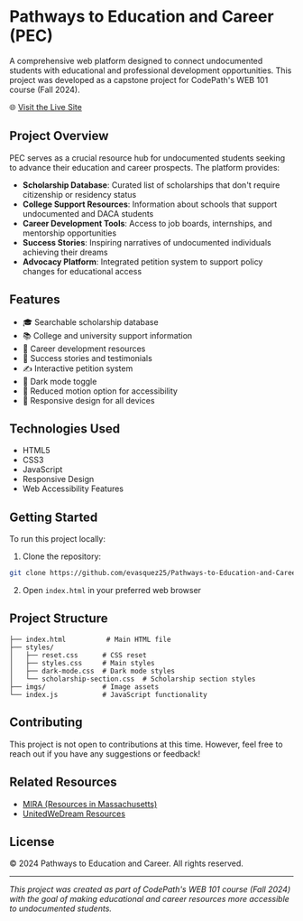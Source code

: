 # Pathways to Education and Career (PEC)

A comprehensive web platform designed to connect undocumented students with educational and professional development opportunities. This project was developed as a capstone project for CodePath's WEB 101 course (Fall 2024).

🌐 [Visit the Live Site](https://evasquez25.github.io/Pathways-to-Education-and-Career/)

## Project Overview

PEC serves as a crucial resource hub for undocumented students seeking to advance their education and career prospects. The platform provides:

- **Scholarship Database**: Curated list of scholarships that don't require citizenship or residency status
- **College Support Resources**: Information about schools that support undocumented and DACA students
- **Career Development Tools**: Access to job boards, internships, and mentorship opportunities
- **Success Stories**: Inspiring narratives of undocumented individuals achieving their dreams
- **Advocacy Platform**: Integrated petition system to support policy changes for educational access

## Features

- 🎓 Searchable scholarship database
- 📚 College and university support information
- 💼 Career development resources
- 🌟 Success stories and testimonials
- ✍️ Interactive petition system
- 🌙 Dark mode toggle
- 🎨 Reduced motion option for accessibility
- 📱 Responsive design for all devices

## Technologies Used

- HTML5
- CSS3
- JavaScript
- Responsive Design
- Web Accessibility Features

## Getting Started

To run this project locally:

1. Clone the repository:
```bash
git clone https://github.com/evasquez25/Pathways-to-Education-and-Career.git
```

2. Open `index.html` in your preferred web browser

## Project Structure

```
├── index.html          # Main HTML file
├── styles/            
│   ├── reset.css      # CSS reset
│   ├── styles.css     # Main styles
│   ├── dark-mode.css  # Dark mode styles
│   └── scholarship-section.css  # Scholarship section styles
├── imgs/              # Image assets
└── index.js           # JavaScript functionality
```

## Contributing

This project is not open to contributions at this time. However, feel free to reach out if you have any suggestions or feedback!

## Related Resources

- [MIRA (Resources in Massachusetts)](https://miracoalition.org/news/category/resources/)
- [UnitedWeDream Resources](https://unitedwedream.org/resources/)

## License

© 2024 Pathways to Education and Career. All rights reserved.

---

*This project was created as part of CodePath's WEB 101 course (Fall 2024) with the goal of making educational and career resources more accessible to undocumented students.*
